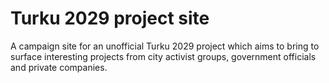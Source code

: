 # Turku 2029 project site

A campaign site for an unofficial Turku 2029 project which aims to bring to surface interesting projects from city activist groups, government officials and private companies.